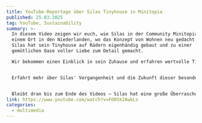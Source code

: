 ```yaml
---
title: YouTube-Reportage über Silas Tinyhouse in Minitopia
published: 25.03.2025
tag: YouTube, Sustainability
summary: >-
  In diesem Video zeigen wir euch, wie Silas in der Community Minitopia lebt,
  einem Ort in den Niederlanden, wo das Konzept von Wohnen neu gedacht wird.
  Silas hat sein Tinyhouse auf Rädern eigenhändig gebaut und zu einer
  gemütlichen Oase voller Liebe zum Detail gemacht.

  Wir bekommen einen Einblick in sein Zuhause und erfahren wertvolle Tipps für den Bau eines Tinyhouses. Silas nimmt uns außerdem mit in seinen umgebauten Schoolbus, den er auf Reisen nutzt oder als Gästezimmer einsetzt.


  Erfahrt mehr über Silas' Vergangenheit und die Zukunft dieser besonderen niederländischen Gemeinde, die einst ein Schrottplatz war und jetzt etwa 40 Tiny Houses, Lehmhäuser, Container und Holzjurten beherbergt.


  Bleibt dran bis zum Ende des Videos – Silas hat eine große Überraschung für alle, die sich in das Tinyhouse verliebt haben!
link: https://www.youtube.com/watch?v=FO0Sk2AwkLs
categories:
  - multimedia
---
```

